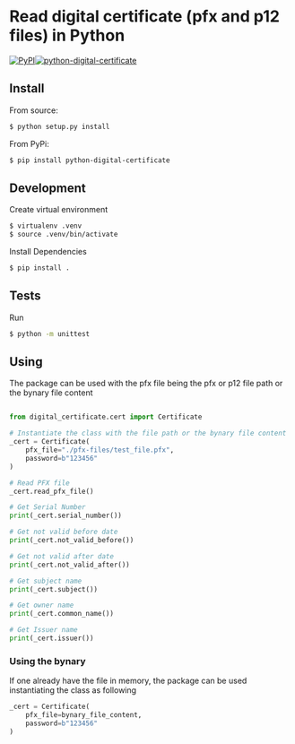 # Read digital certificate (pfx and p12 files) in Python

[![PyPI](https://img.shields.io/pypi/v/python-digital-certificate)](https://pypi.org/project/python-digital-certificate/)[![python-digital-certificate](https://github.com/leogregianin/python-digital-certificate/actions/workflows/main.yml/badge.svg)](https://github.com/leogregianin/python-digital-certificate/actions/workflows/main.yml)

## Install

From source:
```sh
$ python setup.py install
```

From PyPi:
```sh
$ pip install python-digital-certificate
```

## Development

Create virtual environment

```sh
$ virtualenv .venv
$ source .venv/bin/activate
```

Install Dependencies
    
```sh
$ pip install .
```

## Tests
    
Run
    
```sh
$ python -m unittest
```

## Using
The package can be used with the pfx file being the pfx or p12 file path or the bynary file content

```python

from digital_certificate.cert import Certificate

# Instantiate the class with the file path or the bynary file content 
_cert = Certificate(
    pfx_file="./pfx-files/test_file.pfx",
    password=b"123456"
)

# Read PFX file
_cert.read_pfx_file()

# Get Serial Number
print(_cert.serial_number())

# Get not valid before date
print(_cert.not_valid_before())

# Get not valid after date
print(_cert.not_valid_after())

# Get subject name
print(_cert.subject())

# Get owner name
print(_cert.common_name())

# Get Issuer name
print(_cert.issuer())
```

### Using the bynary
If one already have the file in memory, the package can be used instantiating the class as following

```python
_cert = Certificate(
    pfx_file=bynary_file_content,
    password=b"123456"
)
```